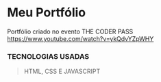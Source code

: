 # Meu Portfólio

Portfólio criado no evento THE CODER PASS 
https://www.youtube.com/watch?v=ykQdvYZpWHY

### TECNOLOGIAS USADAS
> HTML,
> CSS E 
> JAVASCRIPT

